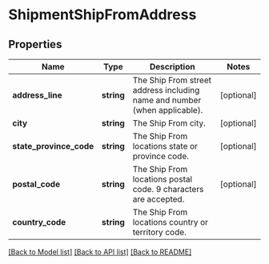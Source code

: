 # ShipmentShipFromAddress

## Properties
Name | Type | Description | Notes
------------ | ------------- | ------------- | -------------
**address_line** | **string** | The Ship From street address including name and number (when applicable). | [optional] 
**city** | **string** | The Ship From city. | [optional] 
**state_province_code** | **string** | The Ship From locations state or province code. | [optional] 
**postal_code** | **string** | The Ship From locations postal code. 9 characters are accepted. | [optional] 
**country_code** | **string** | The Ship From locations country or territory code. | 

[[Back to Model list]](../../README.md#documentation-for-models) [[Back to API list]](../../README.md#documentation-for-api-endpoints) [[Back to README]](../../README.md)

